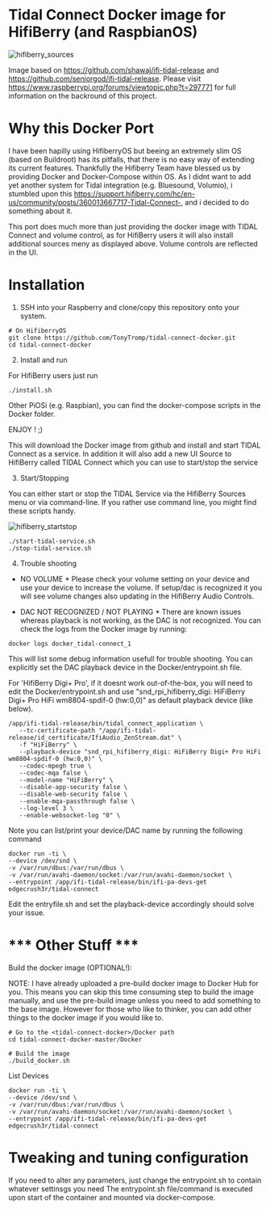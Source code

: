 # Tidal Connect Docker image for HifiBerry (and RaspbianOS)

![hifiberry_sources](https://github.com/TonyTromp/tidal-connect-docker/blob/master/img/hifiberry_listsources.png?raw=true)


Image based on https://github.com/shawaj/ifi-tidal-release and https://github.com/seniorgod/ifi-tidal-release. 
Please visit https://www.raspberrypi.org/forums/viewtopic.php?t=297771 for full information on the backround of this project.

# Why this Docker Port

I have been hapilly using HifiberryOS but beeing an extremely slim OS (based on Buildroot) has its pitfalls, that there is no easy way of extending its current features. Thankfully the Hifiberry Team have blessed us by providing Docker and Docker-Compose within OS.
As I didnt want to add yet another system for Tidal integration (e.g. Bluesound, Volumio), i stumbled upon this https://support.hifiberry.com/hc/en-us/community/posts/360013667717-Tidal-Connect-, and i decided to do something about it. 

This port does much more than just providing the docker image with TIDAL Connect and volume control, as for HifiBerry users it will also install additional sources meny as displayed above.
Volume controls are reflected in the UI.

# Installation

1. SSH into your Raspberry and clone/copy this repository onto your system. 
```
# On HifiberryOS 
git clone https://github.com/TonyTromp/tidal-connect-docker.git
cd tidal-connect-docker
```

2. Install and run

For HifiBerry users just run
```
./install.sh
```

Other PiOSi (e.g. Raspbian), you can find the docker-compose scripts in the Docker folder.

ENJOY ! ;)

This will download the Docker image from github and install and start TIDAL Connect as a service.
In addition it will also add a new UI Source to HifiBerry called TIDAL Connect which you can use to start/stop the service

3. Start/Stopping

You can either start or stop the TIDAL Service via the HifiBerry Sources menu or via command-line.
If you rather use command line, you might find these scripts handy.

![hifiberry_startstop](https://github.com/TonyTromp/tidal-connect-docker/blob/master/img/hifiberry_tidalcontrol.png?raw=true)

```
./start-tidal-service.sh
./stop-tidal-service.sh
```

4. Trouble shooting

* NO VOLUME *
Please check your volume setting on your device and use your device to increase the volume. 
If setup/dac is recognized it you will see volume changes also updating in the HifiBerry Audio Controls.

* DAC NOT RECOGNIZED / NOT PLAYING *
There are known issues whereas playback is not working, as the DAC is not recognized.
You can check the logs from the Docker image by running:
```
docker logs docker_tidal-connect_1
```
This will list some debug information usefull for trouble shooting.
You can explicitly set the DAC playback device in the Docker/entrypoint.sh file.

For 'HifiBerry Digi+ Pro', if it doesnt work out-of-the-box, you will need to edit the Docker/entrypoint.sh and use
 "snd_rpi_hifiberry_digi: HiFiBerry Digi+ Pro HiFi wm8804-spdif-0 (hw:0,0)" as default playback device (like below).
```
/app/ifi-tidal-release/bin/tidal_connect_application \
   --tc-certificate-path "/app/ifi-tidal-release/id_certificate/IfiAudio_ZenStream.dat" \
   -f "HiFiBerry" \
   --playback-device "snd_rpi_hifiberry_digi: HiFiBerry Digi+ Pro HiFi wm8804-spdif-0 (hw:0,0)" \
   --codec-mpegh true \
   --codec-mqa false \
   --model-name "HiFiBerry" \
   --disable-app-security false \
   --disable-web-security false \
   --enable-mqa-passthrough false \
   --log-level 3 \
   --enable-websocket-log "0" \
```

Note you can list/print your device/DAC name by running the following command
```
docker run -ti \
--device /dev/snd \
-v /var/run/dbus:/var/run/dbus \
-v /var/run/avahi-daemon/socket:/var/run/avahi-daemon/socket \
--entrypoint /app/ifi-tidal-release/bin/ifi-pa-devs-get edgecrush3r/tidal-connect
```

Edit the entryfile.sh and set the playback-device accordingly should solve your issue.

# *** Other Stuff *** #

Build the docker image (OPTIONAL!):

NOTE: I have already uploaded a pre-build docker image to Docker Hub for you.
This means you can skip this time consuming step to build the image manually, and use the pre-build image unless you need to add something to the base image.
However for those who like to thinker, you can add other things to the docker image if you would like to.
```
# Go to the <tidal-connect-docker>/Docker path
cd tidal-connect-docker-master/Docker

# Build the image
./build_docker.sh
```


List Devices
```
docker run -ti \
--device /dev/snd \
-v /var/run/dbus:/var/run/dbus \
-v /var/run/avahi-daemon/socket:/var/run/avahi-daemon/socket \
--entrypoint /app/ifi-tidal-release/bin/ifi-pa-devs-get edgecrush3r/tidal-connect
```

# Tweaking and tuning configuration
If you need to alter any parameters, just change the entrypoint.sh to contain whatever settinsgs you need
The entrypoint.sh file/command is executed upon start of the container and mounted via docker-compose.

